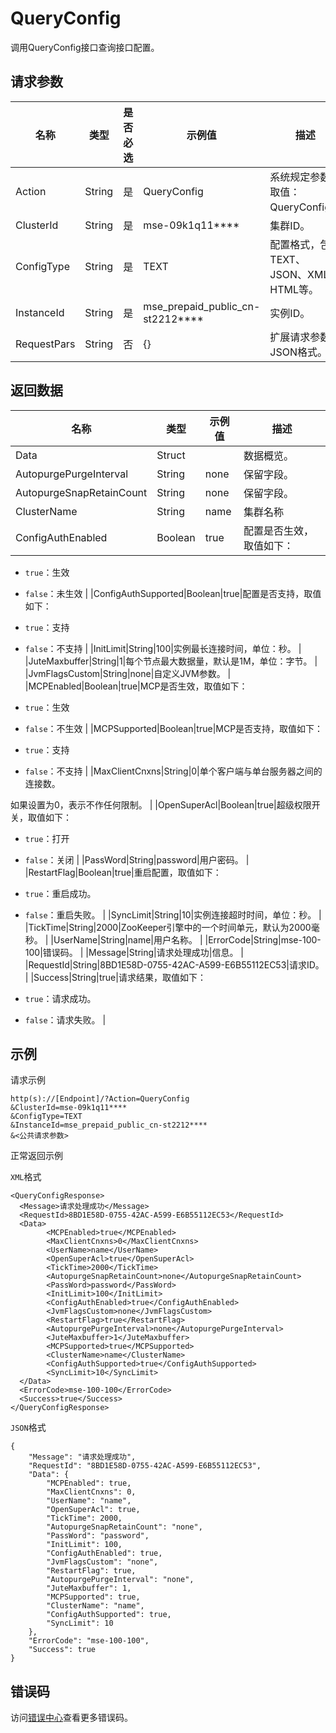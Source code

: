 # QueryConfig

调用QueryConfig接口查询接口配置。

## 请求参数

|名称|类型|是否必选|示例值|描述|
|--|--|----|---|--|
|Action|String|是|QueryConfig|系统规定参数，取值：QueryConfig。 |
|ClusterId|String|是|mse-09k1q11\*\*\*\*|集群ID。 |
|ConfigType|String|是|TEXT|配置格式，包括TEXT、JSON、XML、HTML等。 |
|InstanceId|String|是|mse\_prepaid\_public\_cn-st2212\*\*\*\*|实例ID。 |
|RequestPars|String|否|\{\}|扩展请求参数，JSON格式。 |

## 返回数据

|名称|类型|示例值|描述|
|--|--|---|--|
|Data|Struct| |数据概览。 |
|AutopurgePurgeInterval|String|none|保留字段。 |
|AutopurgeSnapRetainCount|String|none|保留字段。 |
|ClusterName|String|name|集群名称 |
|ConfigAuthEnabled|Boolean|true|配置是否生效，取值如下：

 -   `true`：生效
-   `false`：未生效 |
|ConfigAuthSupported|Boolean|true|配置是否支持，取值如下：

 -   `true`：支持
-   `false`：不支持 |
|InitLimit|String|100|实例最长连接时间，单位：秒。 |
|JuteMaxbuffer|String|1|每个节点最大数据量，默认是1M，单位：字节。 |
|JvmFlagsCustom|String|none|自定义JVM参数。 |
|MCPEnabled|Boolean|true|MCP是否生效，取值如下：

 -   `true`：生效
-   `false`：不生效 |
|MCPSupported|Boolean|true|MCP是否支持，取值如下：

 -   `true`：支持
-   `false`：不支持 |
|MaxClientCnxns|String|0|单个客户端与单台服务器之间的连接数。

 如果设置为0，表示不作任何限制。 |
|OpenSuperAcl|Boolean|true|超级权限开关，取值如下：

 -   `true`：打开
-   `false`：关闭 |
|PassWord|String|password|用户密码。 |
|RestartFlag|Boolean|true|重启配置，取值如下：

 -   `true`：重启成功。
-   `false`：重启失败。 |
|SyncLimit|String|10|实例连接超时时间，单位：秒。 |
|TickTime|String|2000|ZooKeeper引擎中的一个时间单元，默认为2000毫秒。 |
|UserName|String|name|用户名称。 |
|ErrorCode|String|mse-100-100|错误码。 |
|Message|String|请求处理成功|信息。 |
|RequestId|String|8BD1E58D-0755-42AC-A599-E6B55112EC53|请求ID。 |
|Success|String|true|请求结果，取值如下：

 -   `true`：请求成功。
-   `false`：请求失败。 |

## 示例

请求示例

```
http(s)://[Endpoint]/?Action=QueryConfig
&ClusterId=mse-09k1q11****
&ConfigType=TEXT
&InstanceId=mse_prepaid_public_cn-st2212****
&<公共请求参数>
```

正常返回示例

`XML`格式

```
<QueryConfigResponse>
  <Message>请求处理成功</Message>
  <RequestId>8BD1E58D-0755-42AC-A599-E6B55112EC53</RequestId>
  <Data>
        <MCPEnabled>true</MCPEnabled>
        <MaxClientCnxns>0</MaxClientCnxns>
        <UserName>name</UserName>
        <OpenSuperAcl>true</OpenSuperAcl>
        <TickTime>2000</TickTime>
        <AutopurgeSnapRetainCount>none</AutopurgeSnapRetainCount>
        <PassWord>password</PassWord>
        <InitLimit>100</InitLimit>
        <ConfigAuthEnabled>true</ConfigAuthEnabled>
        <JvmFlagsCustom>none</JvmFlagsCustom>
        <RestartFlag>true</RestartFlag>
        <AutopurgePurgeInterval>none</AutopurgePurgeInterval>
        <JuteMaxbuffer>1</JuteMaxbuffer>
        <MCPSupported>true</MCPSupported>
        <ClusterName>name</ClusterName>
        <ConfigAuthSupported>true</ConfigAuthSupported>
        <SyncLimit>10</SyncLimit>
  </Data>
  <ErrorCode>mse-100-100</ErrorCode>
  <Success>true</Success>
</QueryConfigResponse>
```

`JSON`格式

```
{
    "Message": "请求处理成功",
    "RequestId": "8BD1E58D-0755-42AC-A599-E6B55112EC53",
    "Data": {
        "MCPEnabled": true,
        "MaxClientCnxns": 0,
        "UserName": "name",
        "OpenSuperAcl": true,
        "TickTime": 2000,
        "AutopurgeSnapRetainCount": "none",
        "PassWord": "password",
        "InitLimit": 100,
        "ConfigAuthEnabled": true,
        "JvmFlagsCustom": "none",
        "RestartFlag": true,
        "AutopurgePurgeInterval": "none",
        "JuteMaxbuffer": 1,
        "MCPSupported": true,
        "ClusterName": "name",
        "ConfigAuthSupported": true,
        "SyncLimit": 10
    },
    "ErrorCode": "mse-100-100",
    "Success": true
}
```

## 错误码

访问[错误中心](https://error-center.aliyun.com/status/product/mse)查看更多错误码。

